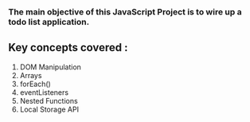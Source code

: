 ### The main objective of this JavaScript Project is to wire up a todo list application.

## Key concepts covered :
1. DOM Manipulation
2. Arrays
3. forEach()
4. eventListeners
5. Nested Functions
6. Local Storage API